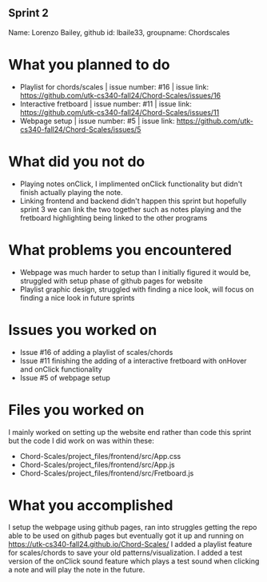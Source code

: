 ## Sprint 2 ##
Name: Lorenzo Bailey, github id: lbaile33, groupname: Chordscales

# What you planned to do #
- Playlist for chords/scales | issue number: #16 | issue link: https://github.com/utk-cs340-fall24/Chord-Scales/issues/16
- Interactive fretboard | issue number: #11 | issue link: https://github.com/utk-cs340-fall24/Chord-Scales/issues/11
- Webpage setup | issue number: #5 | issue link: https://github.com/utk-cs340-fall24/Chord-Scales/issues/5


# What did you not do
- Playing notes onClick, I implimented onClick functionality but didn't finish actually playing the note.
- Linking frontend and backend didn't happen this sprint but hopefully sprint 3 we can link the two together such as notes playing and the fretboard highlighting being linked to the other programs

# What problems you encountered
- Webpage was much harder to setup than I initially figured it would be, struggled with setup phase of github pages for website
- Playlist graphic design, struggled with finding a nice look, will focus on finding a nice look in future sprints

# Issues you worked on
- Issue #16 of adding a playlist of scales/chords
- Issue #11 finishing the adding of a interactive fretboard with onHover and onClick functionality
- Issue #5 of webpage setup

# Files you worked on
I mainly worked on setting up the website end rather than code this sprint but the code I did work on was within these:
- Chord-Scales/project_files/frontend/src/App.css 
- Chord-Scales/project_files/frontend/src/App.js
- Chord-Scales/project_files/frontend/src/Fretboard.js


# What you accomplished
I setup the webpage using github pages, ran into struggles getting the repo able to be used on github pages but eventually got it up and running on https://utk-cs340-fall24.github.io/Chord-Scales/
I added a playlist feature for scales/chords to save your old patterns/visualization.
I added a test version of the onClick sound feature which plays a test sound when clicking a note and will play the note in the future.

